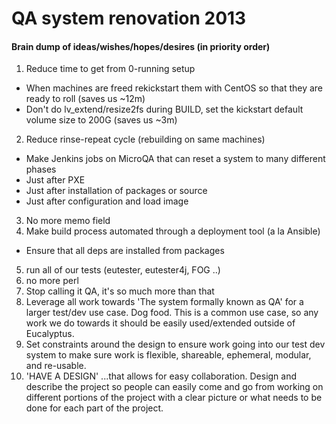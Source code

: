 # QA system renovation 2013

#### Brain dump of ideas/wishes/hopes/desires (in priority order)
1. Reduce time to get from 0-running setup 
 * When machines are freed rekickstart them with CentOS so that they are ready to roll (saves us ~12m)
 * Don't do  lv_extend/resize2fs during BUILD, set the kickstart default volume size to 200G (saves us ~3m)
2. Reduce rinse-repeat cycle (rebuilding on same machines)
 * Make Jenkins jobs on MicroQA that can reset a system to many different phases
 * Just after PXE
 * Just after installation of packages or source
 * Just after configuration and load image
3. No more memo field
4. Make build process automated through a deployment tool (a la Ansible)
 * Ensure that all deps are installed from packages
5. run all of our tests (eutester, eutester4j, FOG ..)
6. no more perl
7. Stop calling it QA, it's so much more than that
8. Leverage all work towards 'The system formally known as QA' for a larger test/dev use case. Dog food. This is a common use case, so any work we do towards it should be easily used/extended outside of Eucalyptus. 
9. Set constraints around the design to ensure work going into our test dev system to make sure work is flexible, shareable, ephemeral, modular, and re-usable. 
10. 'HAVE A DESIGN' ...that allows for easy collaboration. Design and describe the project so people can easily come and go from working on different portions of the project with a clear picture or what needs to be done for each part of the project. 
